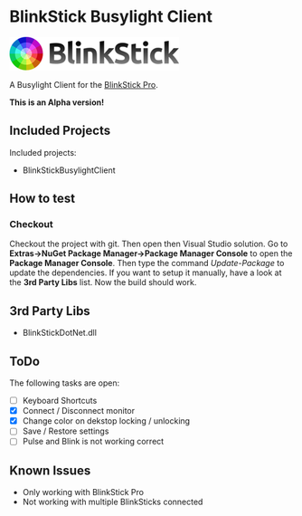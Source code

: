 # BlinkStick Busylight Client

![BlinkStick Logo](__ressourcen/merch/logo-homepage.png)

A Busylight Client for the [BlinkStick Pro](https://www.blinkstick.com/).

**This is an Alpha version!**


## Included Projects
Included projects:
- BlinkStickBusylightClient


## How to test
### Checkout
Checkout the project with git. Then open then Visual Studio solution. Go to **Extras->NuGet Package Manager->Package Manager Console** to open the **Package Manager Console**. Then type the command *Update-Package* to update the dependencies. If you want to setup it manually, have a look at the **3rd Party Libs** list. Now the build should work.


## 3rd Party Libs
- BlinkStickDotNet.dll


## ToDo
The following tasks are open:
- [ ] Keyboard Shortcuts
- [x] Connect / Disconnect monitor
- [x] Change color on dekstop locking / unlocking
- [ ] Save / Restore settings
- [ ] Pulse and Blink is not working correct

## Known Issues
- Only working with BlinkStick Pro
- Not working with multiple BlinkSticks connected